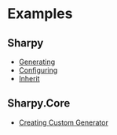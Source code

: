 # Examples #

## Sharpy ##

* [Generating](./Sharpy.Examples/generating.md)
* [Configuring](./Sharpy.Examples/configuring.md)
* [Inherit](./Sharpy.Examples/inherit.md)

## Sharpy.Core ##

* [Creating Custom Generator](./Sharpy.Core.Examples/create.generator.md)
